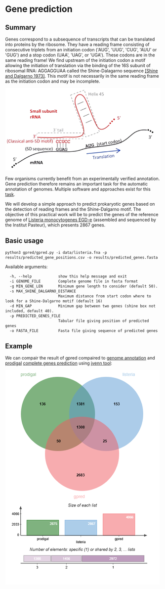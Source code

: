 # Gene prediction


## Summary

Genes correspond to a subsequence of transcripts that can be translated into proteins by the ribosome. They have a reading frame consisting of consecutive triplets from an initiation codon ('AUG', 'UUG', 'CUG', 'AUU' or 'GUG') and a stop codon (UAA', 'UAG', or 'UGA'). These codons are in the same reading frame!
We find upstream of the initiation codon a motif allowing the initiation of translation via the binding of the 16S subunit of ribosomal RNA: AGGAGGUAA called the Shine-Dalagarno sequence [\[Shine and Dalgarno 1973\]](https://www.sciencedirect.com/science/article/pii/0022283673905287). This motif is not necessarily in the same reading frame as the initiation codon and may be incomplete.

![Gene Prediction](assets/gene-prediction.png)

Few organisms currently benefit from an experimentally verified annotation. Gene prediction therefore remains an important task for the automatic annotation of genomes. Multiple software and approaches exist for this [task](https://en.wikipedia.org/wiki/List_of_gene_prediction_software).

We will develop a simple approach to predict prokaryotic genes based on the detection of reading frames and the Shine-Dalgarno motif. The objective of this practical work will be to predict the genes of the reference genome of [Listeria monocytogenes EGD-e](https://www.ncbi.nlm.nih.gov/genome/browse/#!/proteins/159/159660%7CListeria%20monocytogenes%20EGD-e/) (assembled and sequenced by the Institut Pasteur), which presents 2867 genes.


## Basic usage

```
python3 gpred/gpred.py -i data/listeria.fna -p results/predicted_gene_positions.csv -o results/predicted_genes.fasta
```

Available arguments:
```
  -h, --help            show this help message and exit
  -i GENOME_FILE        Complete genome file in fasta format
  -g MIN_GENE_LEN       Minimum gene length to consider (default 50).
  -s MAX_SHINE_DALGARNO_DISTANCE
                        Maximum distance from start codon where to look for a Shine-Dalgarno motif (default 16)
  -d MIN_GAP            Minimum gap between two genes (shine box not included, default 40).
  -p PREDICTED_GENES_FILE
                        Tabular file giving position of predicted genes
  -o FASTA_FILE         Fasta file giving sequence of predicted genes
```

## Example

We can compair the result of gpred compaired to [genome annotation](/data/position.csv) and [prodigal](https://github.com/hyattpd/Prodigal) [complete genes prediction](/data/prodigal.csv) using [jvenn tool](https://jvenn.toulouse.inra.fr/app/example.html):

![Test](assets/venn_chart.png)
